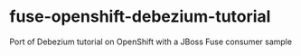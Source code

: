 # fuse-openshift-debezium-tutorial
Port of Debezium tutorial on OpenShift with a JBoss Fuse consumer sample

